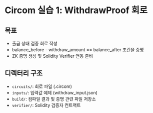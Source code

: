 # Circom 실습 1: WithdrawProof 회로

## 목표

- 출금 상태 검증 회로 작성
- balance_before - withdraw_amount == balance_after 조건을 증명
- ZK 증명 생성 및 Solidity Verifier 연동 준비

## 디렉터리 구조

- `circuits/`: 회로 파일 (.circom)
- `inputs/`: 입력값 예제 (withdraw_input.json)
- `build/`: 컴파일 결과 및 증명 관련 파일 저장소
- `verifier/`: Solidity 검증자 컨트랙트
